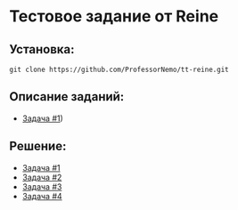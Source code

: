 # Тестовое задание от Reine

## Установка:

```
git clone https://github.com/ProfessorNemo/tt-reine.git
```

## Описание заданий:

- [Задача #1]([https://github.com/ProfessorNemo/tt-reine/blob/master/test_task.pdf))

## Решение:

- [Задача #1]([https://github.com/yart/test_reine/tree/master/sorted_set](https://github.com/ProfessorNemo/tt-reine/tree/master/task_1))
- [Задача #2]([https://github.com/yart/test_reine/tree/master/check_string](https://github.com/ProfessorNemo/tt-reine/blob/master/task_2.rb))
- [Задача #3]([https://github.com/yart/test_reine/tree/master/check_string](https://github.com/ProfessorNemo/tt-reine/blob/master/task_3.rb))
- [Задача #4]([https://github.com/yart/test_reine/tree/master/check_string](https://github.com/ProfessorNemo/tt-reine/blob/master/task_4.rb))

